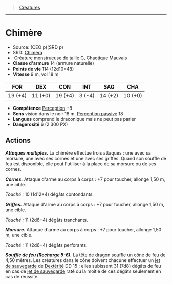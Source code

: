 ﻿---
!MonsterItem
Family: MonsterHD
Type: Créature monstrueuse
Size: G
Alignment: Chaotique Mauvais
ArmorClass: 14 (armure naturelle)
HitPoints: 114 (12d10+48)
Speed: 9 m, vol 18 m
Strength: 19 (+4)
Dexterity: 11 (+0)
Constitution: 19 (+4)
Intelligence: ' 3 (-4)'
Wisdom: 14 (+2)
Charisma: 10 (+0)
Skills: '[Perception](hd_abilities_wisdom_perception.md) +8'
Senses: vision dans le noir 18 m, [Perception passive](hd_abilities_dexterity_perception_passive.md) 18
Languages: comprend le draconique mais ne peut pas parler
Challenge: 6 (2 300 PX)
Id: monsters_hd.md#chimère
ParentLink: monsters_hd.md#créatures
Name: Chimère
ParentName: Créatures
NameLevel: 1
AltName: '[Chimera](srd_monsters_chimera.md)'
Source: (CEO p)(SRD p)
Attributes:
  Name: Chimère
  Markdown: >+
    # <!--Name-->Chimère<!--/Name-->


    - Source: <!--Source-->(CEO p)(SRD p)<!--/Source-->

    - SRD: <!--AltName-->[Chimera](srd_monsters_chimera.md)<!--/AltName-->

    -  <!--Type-->Créature monstrueuse<!--/Type--> de taille <!--Size-->G<!--/Size-->, <!--Alignment-->Chaotique Mauvais<!--/Alignment-->

    - **Classe d'armure** <!--ArmorClass-->14 (armure naturelle)<!--/ArmorClass-->

    - **Points de vie** <!--HitPoints-->114 (12d10+48)<!--/HitPoints-->

    - **Vitesse** <!--Speed-->9 m, vol 18 m<!--/Speed-->


    |FOR|DEX|CON|INT|SAG|CHA|

    |---|---|---|---|---|---|

    |<!--Strength-->19 (+4)<!--/Strength-->|<!--Dexterity-->11 (+0)<!--/Dexterity-->|<!--Constitution-->19 (+4)<!--/Constitution-->|<!--Intelligence--> 3 (-4)<!--/Intelligence-->|<!--Wisdom-->14 (+2)<!--/Wisdom-->|<!--Charisma-->10 (+0)<!--/Charisma-->|


    - **Compétence** <!--Skills-->[Perception](hd_abilities_wisdom_perception.md) +8<!--/Skills-->

    - **Sens** <!--Senses-->vision dans le noir 18 m, [Perception passive](hd_abilities_dexterity_perception_passive.md) 18<!--/Senses-->

    - **Langues** <!--Languages-->comprend le draconique mais ne peut pas parler<!--/Languages-->

    - **Dangerosité** <!--Challenge-->6 (2 300 PX)<!--/Challenge-->


    ## Actions


    **_Attaques multiples._** La chimère effectue trois attaques : une avec sa morsure, une avec ses cornes et une avec ses griffes. Quand son souffle de feu est disponible, elle peut l'utiliser à la place de sa morsure ou de ses cornes.


    **_Cornes._** Attaque d'arme au corps à corps : +7 pour toucher, allonge 1,50 m, une cible.


    _Touché :_ 10 (1d12+4) dégâts contondants.


    **_Griffes._** Attaque d'arme au corps à corps : +7 pour toucher, allonge 1,50 m, une cible.


    _Touché :_ 11 (2d6+4) dégâts tranchants.


    **_Morsure._** Attaque d'arme au corps à corps : +7 pour toucher, allonge 1,50 m, une cible.


    _Touché :_ 11 (2d6+4) dégâts perforants.


    **_Souffle de feu (Recharge 5-6)._** La tête de dragon souffle un cône de feu de 4,50 mètres. Les créatures dans le cône doivent chacune effectuer un [jet de sauvegarde](hd_abilities_jets_de_sauvegarde.md) de [Dextérité](hd_abilities_dexterity.md) DD 15 ; elles subissent 31 (7d8) dégâts de feu en cas de [jet de sauvegarde](hd_abilities_jets_de_sauvegarde.md) raté ou la moitié de ces dégâts seulement en cas de réussite.

  Source: (CEO p)(SRD p)
  AltName: '[Chimera](srd_monsters_chimera.md)'
  Type: Créature monstrueuse
  Size: G
  Alignment: Chaotique Mauvais
  ArmorClass: 14 (armure naturelle)
  HitPoints: 114 (12d10+48)
  Speed: 9 m, vol 18 m
  Strength: 19 (+4)
  Dexterity: 11 (+0)
  Constitution: 19 (+4)
  Intelligence: ' 3 (-4)'
  Wisdom: 14 (+2)
  Charisma: 10 (+0)
  Skills: '[Perception](hd_abilities_wisdom_perception.md) +8'
  Senses: vision dans le noir 18 m, [Perception passive](hd_abilities_dexterity_perception_passive.md) 18
  Languages: comprend le draconique mais ne peut pas parler
  Challenge: 6 (2 300 PX)
AttributesDictionary: >+
  Name: Chimère

  Markdown: >+

    # <!--Name-->Chimère<!--/Name-->





    - Source: <!--Source-->(CEO p)(SRD p)<!--/Source-->



    - SRD: <!--AltName-->[Chimera](srd_monsters_chimera.md)<!--/AltName-->



    -  <!--Type-->Créature monstrueuse<!--/Type--> de taille <!--Size-->G<!--/Size-->, <!--Alignment-->Chaotique Mauvais<!--/Alignment-->



    - **Classe d'armure** <!--ArmorClass-->14 (armure naturelle)<!--/ArmorClass-->



    - **Points de vie** <!--HitPoints-->114 (12d10+48)<!--/HitPoints-->



    - **Vitesse** <!--Speed-->9 m, vol 18 m<!--/Speed-->





    |FOR|DEX|CON|INT|SAG|CHA|



    |---|---|---|---|---|---|



    |<!--Strength-->19 (+4)<!--/Strength-->|<!--Dexterity-->11 (+0)<!--/Dexterity-->|<!--Constitution-->19 (+4)<!--/Constitution-->|<!--Intelligence--> 3 (-4)<!--/Intelligence-->|<!--Wisdom-->14 (+2)<!--/Wisdom-->|<!--Charisma-->10 (+0)<!--/Charisma-->|





    - **Compétence** <!--Skills-->[Perception](hd_abilities_wisdom_perception.md) +8<!--/Skills-->



    - **Sens** <!--Senses-->vision dans le noir 18 m, [Perception passive](hd_abilities_dexterity_perception_passive.md) 18<!--/Senses-->



    - **Langues** <!--Languages-->comprend le draconique mais ne peut pas parler<!--/Languages-->



    - **Dangerosité** <!--Challenge-->6 (2 300 PX)<!--/Challenge-->





    ## Actions





    **_Attaques multiples._** La chimère effectue trois attaques : une avec sa morsure, une avec ses cornes et une avec ses griffes. Quand son souffle de feu est disponible, elle peut l'utiliser à la place de sa morsure ou de ses cornes.





    **_Cornes._** Attaque d'arme au corps à corps : +7 pour toucher, allonge 1,50 m, une cible.





    _Touché :_ 10 (1d12+4) dégâts contondants.





    **_Griffes._** Attaque d'arme au corps à corps : +7 pour toucher, allonge 1,50 m, une cible.





    _Touché :_ 11 (2d6+4) dégâts tranchants.





    **_Morsure._** Attaque d'arme au corps à corps : +7 pour toucher, allonge 1,50 m, une cible.





    _Touché :_ 11 (2d6+4) dégâts perforants.





    **_Souffle de feu (Recharge 5-6)._** La tête de dragon souffle un cône de feu de 4,50 mètres. Les créatures dans le cône doivent chacune effectuer un [jet de sauvegarde](hd_abilities_jets_de_sauvegarde.md) de [Dextérité](hd_abilities_dexterity.md) DD 15 ; elles subissent 31 (7d8) dégâts de feu en cas de [jet de sauvegarde](hd_abilities_jets_de_sauvegarde.md) raté ou la moitié de ces dégâts seulement en cas de réussite.



  Source: (CEO p)(SRD p)

  AltName: '[Chimera](srd_monsters_chimera.md)'

  Type: Créature monstrueuse

  Size: G

  Alignment: Chaotique Mauvais

  ArmorClass: 14 (armure naturelle)

  HitPoints: 114 (12d10+48)

  Speed: 9 m, vol 18 m

  Strength: 19 (+4)

  Dexterity: 11 (+0)

  Constitution: 19 (+4)

  Intelligence: ' 3 (-4)'

  Wisdom: 14 (+2)

  Charisma: 10 (+0)

  Skills: '[Perception](hd_abilities_wisdom_perception.md) +8'

  Senses: vision dans le noir 18 m, [Perception passive](hd_abilities_dexterity_perception_passive.md) 18

  Languages: comprend le draconique mais ne peut pas parler

  Challenge: 6 (2 300 PX)

---
> [Créatures](hd_monsters.md)

---

# Chimère

- Source: (CEO p)(SRD p)
- SRD: [Chimera](srd_monsters_chimera.md)
-  Créature monstrueuse de taille G, Chaotique Mauvais
- **Classe d'armure** 14 (armure naturelle)
- **Points de vie** 114 (12d10+48)
- **Vitesse** 9 m, vol 18 m

|FOR|DEX|CON|INT|SAG|CHA|
|---|---|---|---|---|---|
|19 (+4)|11 (+0)|19 (+4)| 3 (-4)|14 (+2)|10 (+0)|

- **Compétence** [Perception](hd_abilities_wisdom_perception.md) +8
- **Sens** vision dans le noir 18 m, [Perception passive](hd_abilities_dexterity_perception_passive.md) 18
- **Langues** comprend le draconique mais ne peut pas parler
- **Dangerosité** 6 (2 300 PX)

## Actions

**_Attaques multiples._** La chimère effectue trois attaques : une avec sa morsure, une avec ses cornes et une avec ses griffes. Quand son souffle de feu est disponible, elle peut l'utiliser à la place de sa morsure ou de ses cornes.

**_Cornes._** Attaque d'arme au corps à corps : +7 pour toucher, allonge 1,50 m, une cible.

_Touché :_ 10 (1d12+4) dégâts contondants.

**_Griffes._** Attaque d'arme au corps à corps : +7 pour toucher, allonge 1,50 m, une cible.

_Touché :_ 11 (2d6+4) dégâts tranchants.

**_Morsure._** Attaque d'arme au corps à corps : +7 pour toucher, allonge 1,50 m, une cible.

_Touché :_ 11 (2d6+4) dégâts perforants.

**_Souffle de feu (Recharge 5-6)._** La tête de dragon souffle un cône de feu de 4,50 mètres. Les créatures dans le cône doivent chacune effectuer un [jet de sauvegarde](hd_abilities_jets_de_sauvegarde.md) de [Dextérité](hd_abilities_dexterity.md) DD 15 ; elles subissent 31 (7d8) dégâts de feu en cas de [jet de sauvegarde](hd_abilities_jets_de_sauvegarde.md) raté ou la moitié de ces dégâts seulement en cas de réussite.

